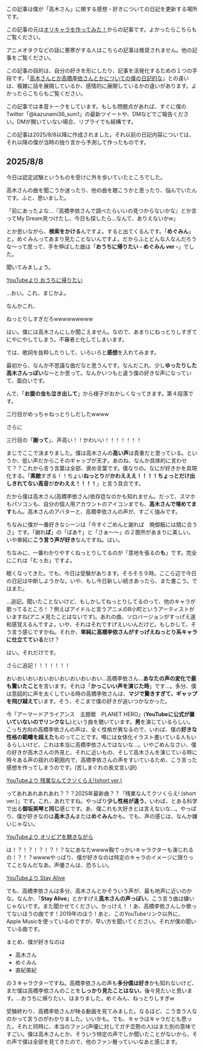この記事は僕が「高木さん」に関する感想・好きについての日記を更新する場所です。

この記事の元は[オリキャラを作ってみた！](https://www.miharublog.uk/Novel/%E3%82%AA%E3%83%AA%E3%82%AD%E3%83%A3%E3%83%A9%E4%BD%9C%E3%81%A3%E3%81%A6%E3%81%BF%E3%81%9F%EF%BC%81%E3%83%9D%E3%83%BC%E3%82%BF%E3%83%AB/)からの記事です。よかったらこちらもご覧ください。

アニメオタクなどの話に悪寒がする人はこちらの記事は推奨されません。他の記事をご覧ください。

この記事の目的は、自分の好きを形にしたり、記事を活発化するための１つの手段です。「[高木さんとか高橋李依さんとかについての僕の日記的な](https://www.miharublog.uk/Novel/%E9%AB%98%E6%9C%A8%E3%81%95%E3%82%93%E3%81%A8%E3%81%8B%E9%AB%98%E6%A9%8B%E6%9D%8E%E4%BE%9D%E3%81%95%E3%82%93%E3%81%AB%E3%81%A4%E3%81%84%E3%81%A6%E3%81%AE%E5%83%95%E3%81%AE%E6%97%A5%E8%A8%98%E7%9A%84%E3%81%AA/)」との違いは、複雑に話を展開しているか、感情的に展開しているかの違いがあります。よかったらこちらもご覧ください。

この記事では本音トークをしています。もしも問題点があれば、すぐに僕のTwitter「@kazunami36_sum1」の最新ツイートや、DMなどでご報告ください。DMが開いていない場合、リプライでも結構です。

この記事は2025/8/8以降に作成されました。それ以前の日記内容については、それ以降の僕が当時の独り言から予測して作ったものです。

## 2025/8/8
今日は認定試験というものを受けに外を歩いていたところでした。

高木さんの曲を聞こうか迷ったり、他の曲を聴こうかと思ったり、悩んでいたんです。ふと、思いました。

「前にあったよな...『高橋李依さんで調べたらいいの見つからないかな』とか言ってMy Dream見つけたし、今日も探したら...なんて、ありえないかw」

とか思いながら、**検索をかける**んですよ。すると出てくるんです。「**めぐみん**」と。めぐみんってあまり見たことないんですよ。だからふとどんな人なんだろうな〜って思って、手を伸ばした曲は「**おうちに帰りたい - めぐみん ver -**」でした。

聞いてみましょう。

[YouTubeより おうちに帰りたい](https://www.youtube.com/watch?v=PctLJb9LHsk&list=RDPctLJb9LHsk&start_radio=1&pp=ygUl44GK44GG44Gh44Gr5biw44KK44Gf44GEIOOCgeOBkOOBv-OCk6AHAQ%3D%3D)

...おい。これ、まじかよ。

なんかこれ、

<span class="big">ねっとりしすぎだろwwwwwwwww</span>

はい。僕には高木さんにしか聞こえません。なので、あまりにねっとりしすぎてにやにやしてしまう。不審者と化してしまいます。

では、歌詞を抜粋したりして、いろいろと**感想**を入れてみます。

最初から、なんか不思議な曲だなと思うんです。なんだこれ、少し**ゆったりした高木さんっぽい**な〜とか思って。なんかいつもと違う僕の好きな声になっていて、面白いです。

んで、「**お腹の虫も泣き出して**」から様子がおかしくなってきます。第４段落です。

<span class="big">二行目がめっちゃねっとりしだしたwwww</span>

さらに

三行目の「**謝って**」、<span class="big">声高い！！かわいい！！！！！！！</span>

まじでここで決まりました。僕は高木さんの**高い声**は貴重だと思っている。というか、低い声だからこそのギャップが天才。あのね、なんか具体的に言わせて？？これから言う言葉は全部、褒め言葉です。僕なりの。なにが好きかを具現化する。「**素敵**すぎる！！ちょい**ねっとり**が**かわえええ！！！！**ちょっとだけ**出しきれてない高音**が**かわええ！！！！**」と言う具合です。

だから僕は高木さん(高橋李依さん)依存症なのかも知れません。だって、スマホもパソコンも、自分の個人用アカウントのアイコンまでも、**高木さんで埋めてます**もん。高木さんのアバターと、高橋李依さんの声が、すごく強みです。

ちなみに僕が一番好きなシーンは「今すぐごめんと謝れば　晩御飯には間に合うさ」です。「謝れ**ば**」の「ばあ↑」と「さぁ〜〜」の２箇所があまりに美しい。いや単純に**こう言う声が好き**なんですね。はい。

ちなみに、一番わかりやすくねっとりしてるのが「意地を張るの**も**」です。完全にこれは「むぅお」ですよ。

眠くなってきた。でも、今日は受験があります。そろそろ９時。ここら辺で今日の日記は中断しようかな。いや、もし今日新しい続きあったら、また書こう。ではまた。

...追記。聞いたことないけど、もしかしてねっとりしてるのって、他のキャラが歌ってるところ！？例えばアイドルと言うアニメのB小町というアーティストがいますね(アニメ見たことはないです)。あれの曲、ソロバージョンがすっげえ違和感覚えるんですよ。いや、それはそれですげえいいんだけど。もしかして、そう言う感じですかね。それか、**単純に高橋李依さんがすっげえねっとり系キャラに仕立てている**だけ？

はい。それだけです。

さらに追記！！！！！！！

おいおいおいおいおいおいおいおいおい...高橋李依さん...**あなたの声の変化で最も驚いたこと**を言います。それは「**かっこいい声を演じた時**」です...。多分、僕は意図的に声を太くしている時の高橋李依さんは、**マジで驚きすぎて、ギャップを飛び越えて**います。そう、そこまで僕の好きが追いつかなかった。

今「アーマードアライアンス　主題歌　PLANET HERO」(**YouTubeに公式が置いていないのでリンクなし**)という曲を聴いています。**男**を演じているらしい。こっち方向の高橋李依さんの声は、全く性格が異なるので、いわば、僕の**好きな性格の範疇を超えた**ものってことです。噂には女体化イラスト書いている人もいるらしいけど、これは本当に高橋李依さんではないな...。いやごめんなさい、僕の好きが高木さんの外見と、それに近いもの、そして高木さんを演じている時に時々ある声の揺れの範囲内で、高橋李依さんの声をすいているため、こう言った感想を作ってしまうのです。(苦しまぐれの長文言い訳)

[YouTubeより 残業なんてクソくらえ!(short ver.)](https://www.youtube.com/watch?v=mKnmvaoUA-A&list=RDmKnmvaoUA-A&start_radio=1&pp=ygUs5q6L5qWt44Gq44KT44Gm44Kv44K944GP44KJ44GIISAoc2hvcnQgdmVyLimgBwE%3D)

ってあれあれあれあれ？？？2025年最新曲？？「残業なんてクソくらえ! (short ver.)」です。これ、あれですね。やっぱり**少し性格が違う**。いわば、とある科学で出る**御坂美琴と同じ**感じです。あ、僕これも大好きとは言えないな...。やっぱり、僕が好きなのは**高木さん**または**めぐみん**かも。でも、声の感じは、なんか嫌いじゃない。

[YouTubeより オリビアを聴きながら](https://www.youtube.com/watch?v=jV7x2TBzrOE&list=RDjV7x2TBzrOE&start_radio=1&pp=ygUr44Kq44Oq44OT44Ki44KS6IG044GN44Gq44GM44KJIOmrmOapi-adjuS-naAHAQ%3D%3D)

は！？！？！？！？！？なにあなたwwww胸でっかいキャラクターも演じれるの！？！？wwwwやっぱり、僕が好きなのは特定のキャラのイメージに限りってことなんだなあ。声優さんは、恐ろしい。

[YouTubeより Stay Alive](https://www.youtube.com/watch?v=84YBqfpCGW8&list=RD84YBqfpCGW8&start_radio=1&pp=ygUX6auY5qmL5p2O5L6dIFN0YXkgYWxpdmWgBwE%3D)

でも、高橋李依さんは多分、高木さんとかそういう声が、最も地声に近いのかな。なんか、「**Stay Alive**」とかすげえ**高木さんの声っぽい**。こう言う曲は嫌いじゃないです。また聞かせてください。かっけえ！！あ、高橋李依さんしか歌ってないほうの曲です！2019年のほう！あと、このYouTubeリンク以外に、Apple Musicを使っているのですが、早い方を聞いてください。それが僕の聞いている曲です。

まとめ、僕が好きなのは
- 高木さん
- めぐみん
- 直紀美紀

の３キャラクターですね。高橋李依さんの声も**多分僕は好き**かも知れないけど、まだ僕は高橋李依さんのことを**しっかり見たことはない**。後々見たいと思います。...おうちに帰りたい、はまりました。めぐみん、ねっとりしすぎw

受験終わり、高橋李依さんが映る動画を見てみました。なるほど、こう言う人なのかって言うのがわかりました。いいかも。でも、キャラはキャラだとも思った。それと同時に、本当のファン(声優に対してガチ恋勢の人)はまた別の意味ですごい。僕は高木さんとか、そういう特定の声でしか聞いたことがないから、その声で僕は全部を見てきたので、他のファン層っていいなあと感じます。
